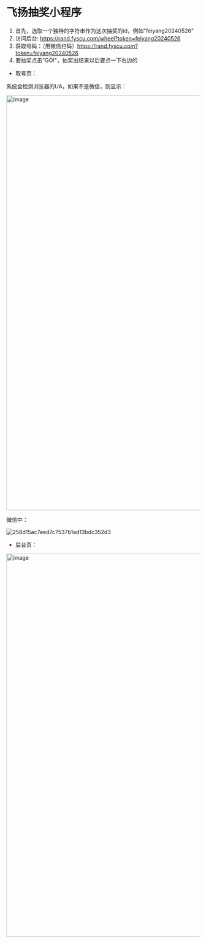 # 飞扬抽奖小程序

1. 首先，选取一个独特的字符串作为这次抽奖的id，例如"feiyang20240526"
2. 访问后台: https://rand.fyscu.com/wheel?token=feiyang20240526
3. 获取号码：（用微信扫码）https://rand.fyscu.com?token=feiyang20240526
4. 要抽奖点击"GO!"，抽奖出结果以后要点一下右边的

- 取号页：

系统会检测浏览器的UA，如果不是微信，则显示：

<img width="1083" alt="image" src="https://github.com/nanguaguag/fy_random_generator/assets/120099147/933c7524-c9b4-425c-bc41-d7cf2bace8dd">

微信中：

![258d15ac7eed7c7537b1ad13bdc352d3](https://github.com/nanguaguag/fy_random_generator/assets/120099147/938f54c0-55a4-43ec-8242-7c3e166d26b7)

- 后台页：

<img width="1000" alt="image" src="https://github.com/nanguaguag/fy_random_generator/assets/120099147/bc06032a-c1c0-4b82-af15-b20ca66fd923">


